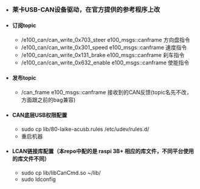 - ### 莱卡USB-CAN设备驱动，在官方提供的参考程序上改
- #### 订阅topic
  - /e100_can/can_write_0x703_steer  e100_msgs::canframe  方向盘指令
  - /e100_can/can_write_0x301_speed  e100_msgs::canframe  速度指令
  - /e100_can/can_write_0x131_brake  e100_msgs::canframe  刹车指令
  - /e100_can/can_write_0x632_enable  e100_msgs::canframe  使能指令
- #### 发布topic
  - /can_frame  e100_msgs::canframe  接收到的CAN反馈(topic名先不改，方面跟之前的bag兼容)
- #### CAN底层USB权限配置
  - sudo cp lib/80-laike-acusb.rules /etc/udev/rules.d/
  - 重启机器
- #### LCAN链接库配置（本repo中配的是 raspi 3B+ 相应的库文件，不同平台使用的库文件不同）
  - sudo cp lib/libCanCmd.so ~/lib/
  - sudo ldconfig

